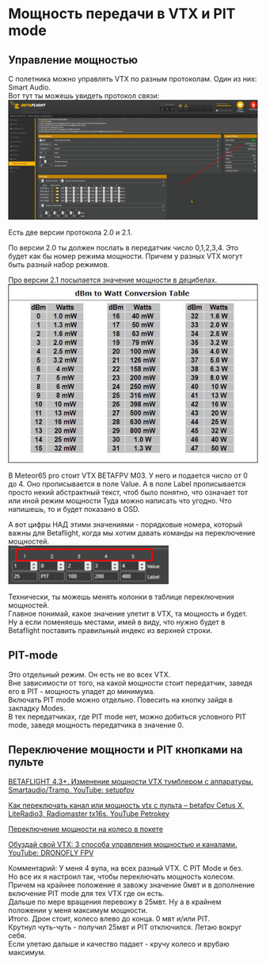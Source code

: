 # Мощность передачи в VTX и PIT mode

## Управление мощностью
С полетника можно управлять VTX по разным протоколам. Один из них: Smart Audio.  
Вот тут ты можешь увидеть протокол связи:  
![](VTX_Protocol.jpg)

Есть две версии протокола 2.0 и 2.1.  

По версии 2.0 ты должен послать в передатчик число 0,1,2,3,4. Это будет как бы номер режима мощности. Причем у разных VTX могут быть разный набор режимов.  

Про версии 2.1 посылается значение мощности в децибелах.  
![](dB_to_mW.jpg) 

В Meteor65 pro стоит VTX BETAFPV M03. У него и подается число от 0 до 4. Оно прописывается в поле Value.
А в поле Label прописывается просто некий абстрактный текст, чтоб было понятно, что означает тот или иной режим мощности
Туда можно написать что угодно. Что напишешь, то и будет показано в OSD.  

А вот цифры НАД этими значениями - порядковые номера, который важны для Betaflight, когда мы хотим давать команды на переключение мощностей.  
![](VTX_power_indexes.jpg)

Технически, ты можешь менять колонки в таблице переключения мощностей.  
Главное понимай, какое значение улетит в VTX, та мощность и будет.  
Ну а если поменяешь местами, имей в виду, что нужно будет в Betaflight поставить правильный индекс из верхней строки.

## PIT-mode
Это отдельный режим. Он есть не во всех VTX.  
Вне зависимости от того, на какой мощности стоит передатчик, заведя его в PIT - мощность упадет до минимума.  
Включать PIT mode можно отдельно. Повесить на кнопку зайдя в закладку Modes.  
В тех передатчиках, где PIT mode нет, можно добиться условного PIT mode, заведя мощность передатчика в значение 0.

## Переключение мощности и PIT кнопками на пульте

[BETAFLIGHT 4.3+. Изменение мощности VTX тумблером с аппаратуры. Smartaudio/Tramp. YouTube: setupfpv](https://www.youtube.com/watch?v=ocmA_Z_sSA0)

[Как переключать канал или мощность vtx с пульта – betafpv Cetus X, LiteRadio3, Radiomaster tx16s. YouTube Petrokey](https://www.youtube.com/watch?v=ElDQzcKTmy0)

[Переключение мощности на колесо в покете](./../../10_RC/10_Modeli/10_Radiomaster/01_Pocket/03_pereklyuchenie_kolesom_moshhnosti_VTX.md)  

[Обуздай свой VTX: 3 способа управления мощностью и каналами. YouTube: DRONOFLY FPV](https://www.youtube.com/watch?v=6d8xpEA26Lc)

Комментарий: У меня 4 вупа, на всех разный VTX. С PIT Mode и без.  
Но все их я настроил так, чтобы переключать мощность колесом.  
Причем на крайнее положение я завожу значение 0мвт и в дополнение включение PIT mode для тех VTX где он есть.  
Дальше по мере вращения перевожу в 25мвт. Ну а в крайнем положении у меня максимум мощности.  
Итого. Дрон стоит, колесо влево до конца. 0 мвт и/или PIT.  
Крутнул чуть-чуть - получил 25мвт и PIT отключился. Летаю вокруг себя.  
Если улетаю дальше и качество падает - кручу колесо и врубаю максимум. 
